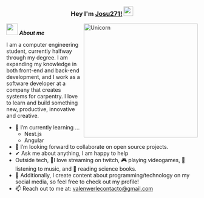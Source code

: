<div align="center">

### Hey I'm [Josu271!](https://www.linkedin.com/in/jose-sulla/) <img src="https://media.giphy.com/media/hvRJCLFzcasrR4ia7z/giphy.gif" width="25px">

</div>

<img align="right" width=300px alt="Unicorn" src="https://i.giphy.com/media/v1.Y2lkPTc5MGI3NjExZDlub2oxMG5neGI3ZGJncTR3YWlibm1iZXo3enJ3OHp0cm42eXVrNSZlcD12MV9pbnRlcm5hbF9naWZfYnlfaWQmY3Q9Zw/QDjpIL6oNCVZ4qzGs7/giphy.gif" />

<img src="https://media.giphy.com/media/ObNTw8Uzwy6KQ/giphy.gif" width="30px">&nbsp;***About me***

I am a computer engineering student, currently halfway through my degree. I am expanding my knowledge in both front-end and back-end development, and I work as a software developer at a company that creates systems for carpentry. I love to learn and build something new, productive, innovative and creative.
- 🌱 I’m currently learning ...
  - Nest.js
  - Angular
- 👯 I’m looking forward to collaborate on open source projects.
- ✔ Ask me about anything, I am happy to help<br>
- Outside tech, 💜I love streaming on twitch, 🎮 playing videogames, 🎵 listening to music, and 📖 reading science books.
- 👾 Additionally, I create content about programming/technology on my social media, so feel free to check out my profile!
- 📫 Reach out to me at: <a href="valenwerlecontacto@gmail.com">valenwerlecontacto@gmail.com</a>
